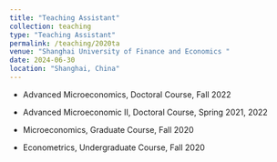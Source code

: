 ```yaml
---
title: "Teaching Assistant"
collection: teaching
type: "Teaching Assistant"
permalink: /teaching/2020ta
venue: "Shanghai University of Finance and Economics "
date: 2024-06-30
location: "Shanghai, China"
---
```




- Advanced Microeconomics, Doctoral Course, Fall 2022


- Advanced Microeconomic II, Doctoral Course, Spring 2021, 2022


- Microeconomics, Graduate Course, Fall 2020


- Econometrics, Undergraduate Course, Fall 2020